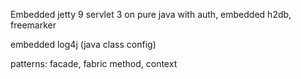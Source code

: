 Embedded jetty 9 servlet 3 on pure java with auth, embedded h2db, freemarker

embedded log4j (java class config)

patterns: facade, fabric method, context
